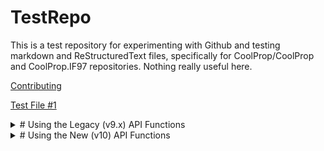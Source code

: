 # TestRepo
This is a test repository for experimenting with Github and testing markdown and ReStructuredText files, specifically for CoolProp/CoolProp and CoolProp.IF97 repositories.  Nothing really useful here.

[Contributing](CONTRIBUTING.md)

[Test File #1](TEST1.md)

<details>
<summary># Using the Legacy (v9.x) API Functions</summary>

These steps in the instructions file noted above are also outlined below for completeness (outside of Mathematica) and for direct application in any Mathematica notebook (.nb) or WL script (.wls).

## Loading RefpropLink from within Mathematica

To call any of the RefProp functions, a WL session must be initialized (as explained in the RefpropLinkInstructions).

In any Mathematica session or script, the **NIST RefProp** functions are loaded by evaluating (`<Shift>+<Enter>`) the following command.
   ```Mathematica
   Needs["RefpropLink`"]
   ```
This command loads the RefpropLink context if it has not already been loaded.

## Setting Up a Fluid or Mixture

To use the RefProp functions, the first step is to call **_Setup_** to load a fluid or mixture from the **NIST RefProp** library.  **_Setup_** calls the function `SETUPdll()` from the installed `REFPROP64.DLL`.  Setup can be run in two ways:  

1. Using the [RFPI interactive form](#The-RFPI-Interactive-Form), or
2. [Calling **_Setup_** programmatically](#Calling-Setup-Programmatically).  

Both methods are shown below.

### The RFPI Interactive Form 

   The RefpropLink package includes an interactive form function, `RFPI[]`, to simplify calls to setup.  This is handy if the session is being run interactively in a notebook, but not as useful in a WL script.

   ```Mathematica
   RFPI[]
   ```
   The above command generates this interactive form:

   ![RFPI Screenshot](img/RFPI.png "RFPI Screenshot")

   * The default paths of the installed `REFPROP64.DLL` and `fluids\` subfolder will be pre-populated, but can be changed if needed.  
   * For a single fluid, set the **number of components** to **1** and the **Input single fluid or mixture** field to `{fluidname.fld}`.  The example above uses this method to load the single pure-fluid file for `nitrogen`.
   * For mixtures, set the **Input single fluid or mixture** field as a list of comma separated strings.  For example: `{"fluid1.fld","fluid2.fld","fluid3.fld"}`.  Set the **Input number of components** fields to the appropriate number of fluids in the mixture.
   * The Reference state can be modified using the drop-down if needed.
   * Press the *Initialize* button to call **_Setup_** with the specified parameters.  
    
   > NOTE: The file `Filepaths.txt` in the RefpropLink installation folder contains two
   > two paths, separated by a semi-colon, to the installed REFPROP64.DLL file and the
   > installed fluids directory.  If RefProp is installed at a different location, these
   > path names should be modified for use as the defaults in the `RFPI[]` form.

### Calling Setup Programmatically

   Set all parameters up as strings and pass them to the `setup[]` function with a direct call.

   ```Mathematica
   (****************************************************************************)
   (*  For single fluid set fluidComponents as {"nameofluid.fld"}              *)
   (*  For mixtures, give the components of the mixture as a list of strings.  *)
   (*  Example: {"fluid1.fld","fluid2.fld","fluid3.fld"}                       *)
   (****************************************************************************)
   
   (*   Define parameter values for the call to Setup                          *)
   (****************************************************************************)
   dllpath = "C:\\Program Files (x86)\\REFPROP\\REFPRP64.DLL";
   fluidpath = "C:\\Program Files (x86)\\REFPROP\\fluids";
   fluidComponents = {"nitrogen.fld"};
   numberofComp = 1;
   refstate = "DEF";
   ierr = 0;
   herr = StringJoin[Table[" ", {256}]];
  
   (*   Call setup with the parameter values                                    *)
   (*****************************************************************************)
   setup[dllpath, fluidpath, fluidComponents, numberofComp, refstate, ierr, herr]
   ```
    
   A return value of _0_ indicates a successful call to **_setup_**.
   
   </details>
   
<details>
<summary># Using the New (v10) API Functions</summary>

These steps in the instructions file noted above are also outlined below for completeness (outside of Mathematica) and for direct application in any Mathematica notebook (.nb) or WL script (.wls).

## Loading RefpropLink from within Mathematica

To call any of the RefProp functions, a WL session must be initialized (as explained in the RefpropLinkInstructions).

In any Mathematica session or script, the **NIST RefProp** functions are loaded by evaluating (`<Shift>+<Enter>`) the following command.
   ```Mathematica
   Needs["RefpropLink`"]
   ```
This command loads the RefpropLink context if it has not already been loaded.

</details>
